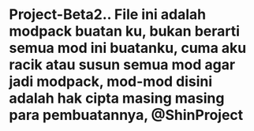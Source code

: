 # Project-Beta2.. File ini adalah modpack buatan ku, bukan berarti semua mod ini buatanku, cuma aku racik atau susun semua mod agar jadi modpack, mod-mod disini adalah hak cipta masing masing para pembuatannya, @ShinProject
